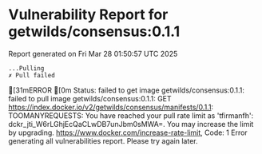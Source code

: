 # Vulnerability Report for getwilds/consensus:0.1.1

Report generated on Fri Mar 28 01:50:57 UTC 2025

    ...Pulling
    ✗ Pull failed
[31mERROR  [0m Status: failed to get image getwilds/consensus:0.1.1: failed to pull image getwilds/consensus:0.1.1: GET https://index.docker.io/v2/getwilds/consensus/manifests/0.1.1: TOOMANYREQUESTS: You have reached your pull rate limit as 'tfirmanfh': dckr_jti_W6rLGhjEcQaCLwDB7unJbm0sMWA=. You may increase the limit by upgrading. https://www.docker.com/increase-rate-limit, Code: 1 
Error generating all vulnerabilities report. Please try again later.
